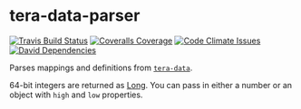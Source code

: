 # tera-data-parser

[![Travis Build Status](https://img.shields.io/travis/meishuu/tera-data-parser-js.svg)](https://travis-ci.org/meishuu/tera-data-parser-js)
[![Coveralls Coverage](https://img.shields.io/coveralls/meishuu/tera-data-parser-js.svg)](https://coveralls.io/github/meishuu/tera-data-parser-js)
[![Code Climate Issues](https://img.shields.io/codeclimate/issues/github/meishuu/tera-data-parser-js.svg)](https://codeclimate.com/github/meishuu/tera-data-parser-js)
[![David Dependencies](https://img.shields.io/david/meishuu/tera-data-parser-js.svg)](https://david-dm.org/meishuu/tera-data-parser-js)

Parses mappings and definitions from [`tera-data`](https://github.com/meishuu/tera-data).

64-bit integers are returned as [Long](https://github.com/dcodeIO/long.js). You can pass in either a number or an object with `high` and `low` properties.
